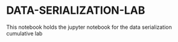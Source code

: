 # DATA-SERIALIZATION-LAB
This notebook holds the jupyter notebook for the data serialization cumulative lab 
